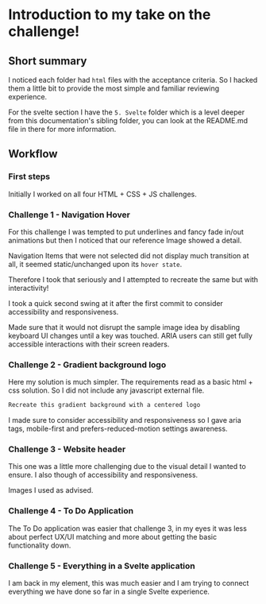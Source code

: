 # Introduction to my take on the challenge!

## Short summary

I noticed each folder had `html` files with the acceptance criteria. So I hacked them a little bit to provide the most simple and familiar reviewing experience.

For the svelte section I have the `5. Svelte` folder which is a level deeper from this documentation's sibling folder, you can look at the README.md file in there for more information.


## Workflow

### First steps

Initially I worked on all four HTML + CSS + JS challenges. 

### Challenge 1 - Navigation Hover

For this challenge I was tempted to put underlines and fancy fade in/out animations but then I noticed that our reference Image showed a detail. 

Navigation Items that were not selected did not display much transition at all, it seemed static/unchanged upon its `hover state`.

Therefore I took that seriously and I attempted to recreate the same but with interactivity!

I took a quick second swing at it after the first commit to consider accessibility and responsiveness. 

Made sure that it would not disrupt the sample image idea by disabling keyboard UI changes until a key was touched. ARIA users can still get fully accessible interactions with their screen readers.

### Challenge 2 - Gradient background logo

Here my solution is much simpler. The requirements read as a basic html + css solution. So I did not include any javascript external file.

```md
Recreate this gradient background with a centered logo
```

I made sure to consider accessibility and responsiveness so I gave aria tags, mobile-first and prefers-reduced-motion settings awareness.

### Challenge 3 - Website header

This one was a little more challenging due to the visual detail I wanted to ensure. 
I also though of accessibility and responsiveness.

Images I used as advised.

### Challenge 4 - To Do Application

The To Do application was easier that challenge 3, in my eyes it was less about perfect UX/UI matching and more about getting the basic functionality down.


### Challenge 5 - Everything in a Svelte application

I am back in my element, this was much easier and I am trying to connect everything we have done so far in a single Svelte experience.
